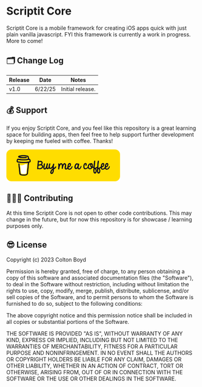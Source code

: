 # Scriptit Core

Scriptit Core is a mobile framework for creating iOS apps quick with just plain vanilla javascript. FYI this framework is currently a work in progress. More to come!

## 🗂️ Change Log 

| Release | Date | Notes |
|----------|----------|----------|
| v1.0  | 6/22/25  | Initial release. |

## 💰 Support

If you enjoy Scriptit Core, and you feel like this repository is a great learning space for building apps, then feel free to help support further development by keeping me fueled with coffee. Thanks!

<a href="https://buymeacoffee.com/cobocombo">
  <img src="Images/bmc-button.png" alt="Alt Text" width="300">
</a>

## 🧑🏻‍💻 Contributing

At this time Scriptit Core is not open to other code contributions. This may change in the future, but for now this repository is for showcase / learning purposes only.

## 😎 License
Copyright (c) 2023 Colton Boyd

Permission is hereby granted, free of charge, to any person obtaining a copy of this software and associated documentation files (the "Software"), to deal in the Software without restriction, including without limitation the rights to use, copy, modify, merge, publish, distribute, sublicense, and/or sell copies of the Software, and to permit persons to whom the Software is furnished to do so, subject to the following conditions:

The above copyright notice and this permission notice shall be included in all copies or substantial portions of the Software.

THE SOFTWARE IS PROVIDED "AS IS", WITHOUT WARRANTY OF ANY KIND, EXPRESS OR IMPLIED, INCLUDING BUT NOT LIMITED TO THE WARRANTIES OF MERCHANTABILITY, FITNESS FOR A PARTICULAR PURPOSE AND NONINFRINGEMENT. IN NO EVENT SHALL THE AUTHORS OR COPYRIGHT HOLDERS BE LIABLE FOR ANY CLAIM, DAMAGES OR OTHER LIABILITY, WHETHER IN AN ACTION OF CONTRACT, TORT OR OTHERWISE, ARISING FROM, OUT OF OR IN CONNECTION WITH THE SOFTWARE OR THE USE OR OTHER DEALINGS IN THE SOFTWARE.